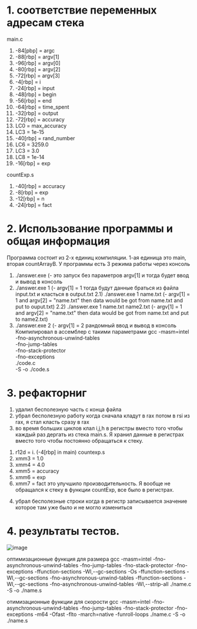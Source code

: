 # 1. соответствие переменных адресам стека
main.c

1) -84[pbp] = argc
2) -88[rbp] = argv[1]
3) -96[rbp] = argv[0]
4) -80[rbp] = argv[2]
4) -72[rbp] = argv[3]
5) -4[rbp] = i
6) -24[rbp] = input
7) -48[rbp] = begin
8) -56[rbp] = end
9) -64[rbp] = time_spent
10) -32[rbp] = output
11) -72[rbp] = accuracy
12) LC0 = max_accuracy
13) LC3 = 1e-15
14) -40[rbp] = rand_number
15) LC6 = 3259.0
16) LC3 = 3.0
17) LC8 = 1e-14
18) -16[rbp] = exp

countExp.s
1) -40[rbp] = accuracy
2) -8[rbp] = exp
3) -12[rbp] = n
4) -24[rbp] = fact

# 2. Использование программы и общая информация
Программа состоит из 2-х единиц компиляции. 1-ая единица это main, вторая countArrayB. 
У программы есть 3 режима работы через консоль
1) ./answer.exe           (- это запуск без параметров argv[1] и тогда будет ввод и вывод в консоль
2) ./answer.exe 1         (- argv[1] = 1 тогда будут данные браться из файла input.txt и класться в output.txt
2.1) ./answer.exe 1 name.txt (- argv[1] = 1 and argv[2] = "name.txt" then data would be got from name.txt and put to ouput.txt)
2.2) ./answer.exe 1 name.txt name2.txt (- argv[1] = 1 and argv[2] = "name.txt" then data would be got from name.txt and put to name2.txt)
3) ./answer.exe 2         (- argv[1] = 2 рандомный ввод и вывод в консоль
Компилировал в ассемблер с такими параметрами
gcc -masm=intel \
    -fno-asynchronous-unwind-tables \
    -fno-jump-tables \
    -fno-stack-protector \
    -fno-exceptions \
    ./code.c \
    -S -o ./code.s



# 3. рефакторниг
1) удалил бесполезную часть с конца файла
2) убрал бесполезную работу когда сначала кладут в rax потом в rsi из rax, я стал класть сразу в rax
3) во время больших циклов клал i,j,h в регистры вместо того чтобы каждый раз дергать из стека
main.s. Я хранил данные в регистрах вместо того чтобы постоянно обращаться к стеку.
1. r12d = i.       (-4[rbp] in main)
countexp.s
2. xmm3 = 1.0  
3. xmm4 = 4.0  
4. xmm5 = accuracy
5. xmm6 = exp
6. xmm7 = fact
это улучшило производительность. Я вообще не обращался к стеку в функции countExp, все было в регистрах.
4) убрал бесполезные строки когда в регистр записывается значение которое там уже было и не могло измениться

# 4. результаты тестов.
![image](https://user-images.githubusercontent.com/113286731/203658080-0fe1cb01-53ff-4713-86ce-9946ba694dac.png)



оптимизационные функция для размера
gcc -masm=intel     -fno-asynchronous-unwind-tables     -fno-jump-tables     -fno-stack-protector     -fno-exceptions             -ffunction-sections -Wl,--gc-sections -Os -ffunction-sections -Wl,--gc-sections -fno-asynchronous-unwind-tables  -ffunction-sections -Wl,--gc-sections -fno-asynchronous-unwind-tables -Wl,--strip-all  ./name.c     -S -o ./name.s


отимизационные функции для скорости
gcc -masm=intel     -fno-asynchronous-unwind-tables     -fno-jump-tables     -fno-stack-protector     -fno-exceptions            -m64 -Ofast -flto -march=native -funroll-loops   ./name.c     -S -o ./name.s
